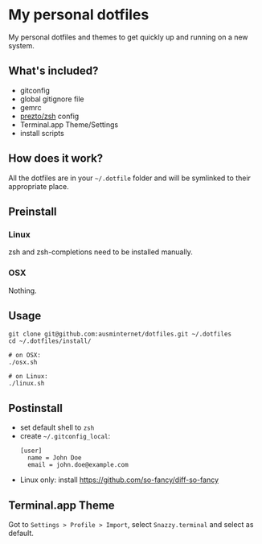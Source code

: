 # My personal dotfiles

My personal dotfiles and themes to get quickly up and running on a new system.

## What's included?

- gitconfig
- global gitignore file
- gemrc
- [prezto/zsh](https://github.com/sorin-ionescu/prezto) config
- Terminal.app Theme/Settings
- install scripts

## How does it work?
All the dotfiles are in your `~/.dotfile` folder and will be symlinked to their appropriate place.

## Preinstall

### Linux
zsh and zsh-completions need to be installed manually.

### OSX
Nothing.

## Usage

```
git clone git@github.com:ausminternet/dotfiles.git ~/.dotfiles
cd ~/.dotfiles/install/

# on OSX:
./osx.sh

# on Linux:
./linux.sh
```

## Postinstall

- set default shell to `zsh`
- create `~/.gitconfig_local`:
  ```
  [user]
    name = John Doe
    email = john.doe@example.com
  ```
- Linux only: install https://github.com/so-fancy/diff-so-fancy

## Terminal.app Theme
Got to `Settings > Profile > Import`, select `Snazzy.terminal` and select as default.

